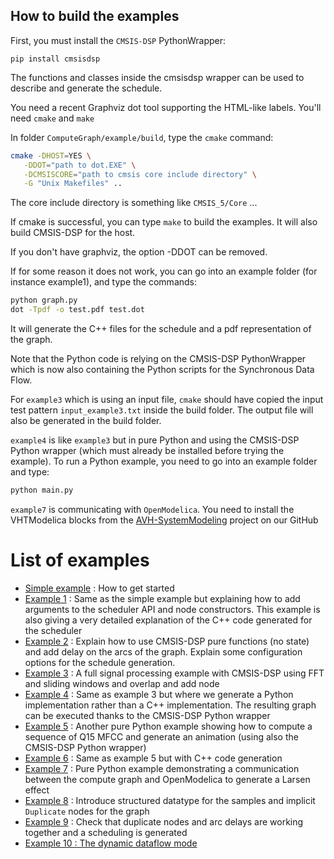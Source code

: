 ## How to build the examples

First, you must install the `CMSIS-DSP` PythonWrapper:

```
pip install cmsisdsp
```

The functions and classes inside the cmsisdsp wrapper can be used to describe and generate the schedule.

You need a recent Graphviz dot tool supporting the HTML-like labels. You'll need `cmake` and `make`

In folder `ComputeGraph/example/build`, type the `cmake` command:

```bash
cmake -DHOST=YES \
   -DDOT="path to dot.EXE" \
   -DCMSISCORE="path to cmsis core include directory" \
   -G "Unix Makefiles" ..
```

The core include directory is something like `CMSIS_5/Core` ...

If cmake is successful, you can type `make` to build the examples. It will also build CMSIS-DSP for the host.

If you don't have graphviz, the option -DDOT can be removed.

If for some reason it does not work, you can go into an example folder (for instance example1), and type the commands:

```bash
python graph.py 
dot -Tpdf -o test.pdf test.dot
```

It will generate the C++ files for the schedule and a pdf representation of the graph.

Note that the Python code is relying on the CMSIS-DSP PythonWrapper which is now also containing the Python scripts for the Synchronous Data Flow.

For `example3` which is using an input file, `cmake` should have copied the input test pattern `input_example3.txt` inside the build folder. The output file will also be generated in the build folder.

`example4` is like `example3` but in pure Python and using the CMSIS-DSP Python wrapper (which must already be installed before trying the example). To run a Python example, you need to go into an example folder and type:

```bash
python main.py
```

`example7` is communicating with `OpenModelica`. You need to install the VHTModelica blocks from the [AVH-SystemModeling](https://github.com/ARM-software/VHT-SystemModeling) project on our GitHub

# List of examples

* [Simple example](simple/README.md) : How to get started
* [Example 1](example1/README.md) : Same as the simple example but explaining how to add arguments to the scheduler API and node constructors. This example is also giving a very detailed explanation of the C++ code generated for the scheduler
* [Example 2](example2/README.md) : Explain how to use CMSIS-DSP pure functions (no state) and add delay on the arcs of the graph. Explain some configuration options for the schedule generation.
* [Example 3](example3/README.md) : A full signal processing example with CMSIS-DSP using FFT and sliding windows and overlap and add node
* [Example 4](example4/README.md) : Same as example 3 but where we generate a Python implementation rather than a C++ implementation. The resulting graph can be executed thanks to the CMSIS-DSP Python wrapper
* [Example 5](example5/README.md) : Another pure Python example showing how to compute a sequence of Q15 MFCC and generate an animation (using also the CMSIS-DSP Python wrapper)
* [Example 6](example6/README.md) : Same as example 5 but with C++ code generation
* [Example 7](example7/README.md) : Pure Python example demonstrating a communication between the compute graph and OpenModelica to generate a Larsen effect
* [Example 8](example8/README.md) : Introduce structured datatype for the samples and implicit `Duplicate` nodes for the graph
* [Example 9](example9/README.md) : Check that duplicate nodes and arc delays are working together and a scheduling is generated
* [Example 10 : The dynamic dataflow mode](example10/README.md)

